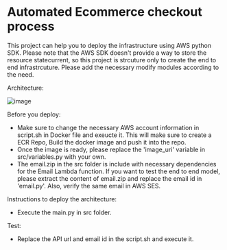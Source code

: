 # Automated Ecommerce checkout process
This project can help you to deploy the infrastructure using AWS python SDK. Please note that the AWS SDK doesn't provide a way to store the resource statecurrent, so this project is strcuture only to create the end to end infrastrcuture. Please add the necessary modify modules according to the need.

Architecture:

![image](https://github.com/Srilatha-DevOps/Ecommerce/assets/134747767/715cd5fd-69be-43d9-8d3b-80579854e320)





Before you deploy:
* Make sure to change the necessary AWS account information in script.sh in Docker file and exeucte it. This will make sure to create a ECR Repo, Build the docker image and push it into the repo.
* Once the image is ready, please replace the 'image_uri' variable in src/variables.py with your own.
* The email.zip in the src folder is include with necessary dependencies for the Email Lambda function. If you want to test the end to end model, please extract the content of email.zip and replace the email id in 'email.py'. Also, verify the same email in AWS SES.

Instructions to deploy the architecture:

* Execute the main.py in src folder.

Test:
* Replace the API url and email id in the script.sh and execute it.

